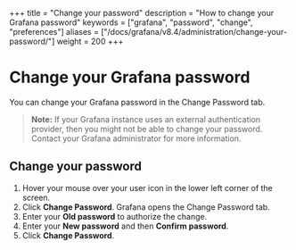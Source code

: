 +++
title = "Change your password"
description = "How to change your Grafana password"
keywords = ["grafana", "password", "change", "preferences"]
aliases = ["/docs/grafana/v8.4/administration/change-your-password/"]
weight = 200
+++

# Change your Grafana password

You can change your Grafana password in the Change Password tab.

> **Note:** If your Grafana instance uses an external authentication provider, then you might not be able to change your password. Contact your Grafana administrator for more information.

## Change your password

1. Hover your mouse over your user icon in the lower left corner of the screen.
1. Click **Change Password**. Grafana opens the Change Password tab.
1. Enter your **Old password** to authorize the change.
1. Enter your **New password** and then **Confirm password**.
1. Click **Change Password**.
